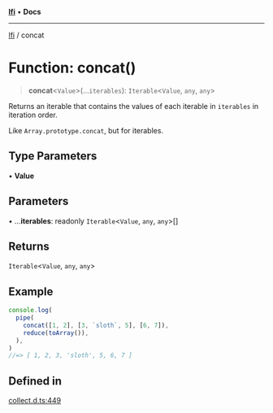 [**lfi**](../readme.md) • **Docs**

***

[lfi](../globals.md) / concat

# Function: concat()

> **concat**\<`Value`\>(...`iterables`): `Iterable`\<`Value`, `any`, `any`\>

Returns an iterable that contains the values of each iterable in `iterables`
in iteration order.

Like `Array.prototype.concat`, but for iterables.

## Type Parameters

• **Value**

## Parameters

• ...**iterables**: readonly `Iterable`\<`Value`, `any`, `any`\>[]

## Returns

`Iterable`\<`Value`, `any`, `any`\>

## Example

```js
console.log(
  pipe(
    concat([1, 2], [3, `sloth`, 5], [6, 7]),
    reduce(toArray()),
  ),
)
//=> [ 1, 2, 3, 'sloth', 5, 6, 7 ]
```

## Defined in

[collect.d.ts:449](https://github.com/TomerAberbach/lfi/blob/fd6e1ff9d7b7d249090f89ead6d0a30e26aba2e4/src/operations/collect.d.ts#L449)
